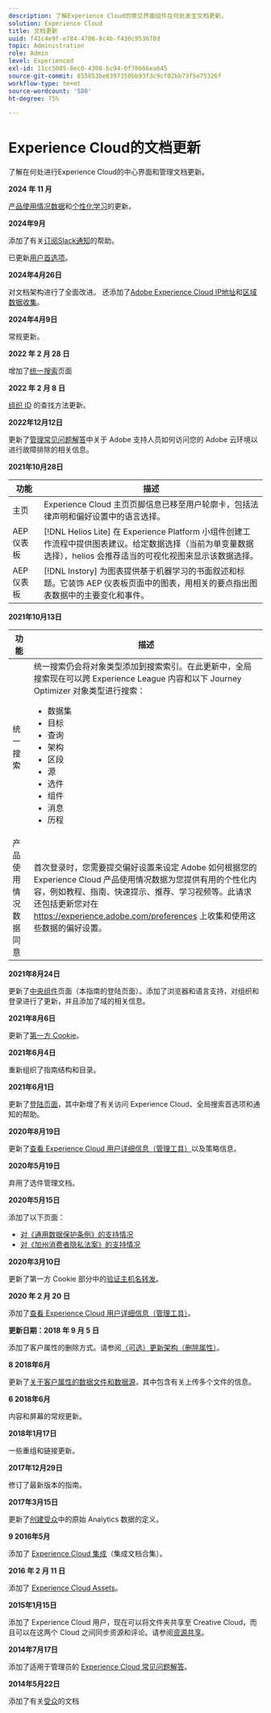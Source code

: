 ```yaml
---
description: 了解Experience Cloud的常见界面组件在何处发生文档更新。
solution: Experience Cloud
title: 文档更新
uuid: f41c4e9f-e784-4706-8c4b-f430c953670d
topic: Administration
role: Admin
level: Experienced
exl-id: 11cc5005-8ec0-4308-bc94-0f78666ea645
source-git-commit: 855853be8397350bb93f3c9cf02bb73f5e75326f
workflow-type: tm+mt
source-wordcount: '580'
ht-degree: 75%

---
```


# Experience Cloud的文档更新

了解在何处进行Experience Cloud的中心界面和管理文档更新。

**2024 年 11 月**

[产品使用情况数据](../features/account-preferences.md)和[个性化学习](../features/personalized-learning.md)的更新。

**2024年9月**

添加了有关[订阅Slack通知](../features/account-preferences.md#subscribe-to-slack-notifications)的帮助。

已更新[用户首选项](../features/account-preferences.md)。

**2024年4月26日**

对文档架构进行了全面改进。 还添加了[Adobe Experience Cloud IP地址](../data-collection/ip-addresses.md)和[区域数据收集](../data-collection/rdc.md)。

**2024年4月9日**

常规更新。

**2022 年 2 月 28 日**

增加了[统一搜索](../features/search.md)页面

**2022 年 2 月 8 日**

[组织 ID](../administration/organizations.md) 的查找方法更新。

**2022年12月12日**

更新了[管理常见问题解答](faq.md)中关于 Adobe 支持人员如何访问您的 Adobe 云环境以进行故障排除的相关信息。

**2021年10月28日**

| 功能 | 描述 |
| ------- | ------- |
| 主页 | Experience Cloud 主页页脚信息已移至用户轮廓卡，包括法律声明和偏好设置中的语言选择。 |
| AEP 仪表板 | [!DNL Helios Lite] 在 Experience Platform 小组件创建工作流程中提供图表建议。给定数据选择（当前为单变量数据选择），helios 会推荐适当的可视化视图来显示该数据选择。 |
| AEP 仪表板 | [!DNL Instory] 为图表提供基于机器学习的书面叙述和标题。它装饰 AEP 仪表板页面中的图表，用相关的要点指出图表数据中的主要变化和事件。 |

**2021年10月13日**

| 功能 | 描述 |
| ------- | ------- |
| 统一搜索 | 统一搜索仍会将对象类型添加到搜索索引。在此更新中，全局搜索现在可以跨 Experience League 内容和以下 Journey Optimizer 对象类型进行搜索： <ul><li>数据集</li><li>目标</li><li>查询</li><li>架构</li><li>区段</li><li>源</li><li>选件</li><li>组件</li><li>消息</li><li>历程</li></ul> |
| 产品使用情况数据同意 | 首次登录时，您需要提交偏好设置来设定 Adobe 如何根据您的 Experience Cloud 产品使用情况数据为您提供有用的个性化内容，例如教程、指南、快速提示、推荐、学习视频等。此请求还包括更新您对在 <https://experience.adobe.com/preferences> 上收集和使用这些数据的偏好设置。 |

**2021年8月24日**

更新了[中央组件](../experience-cloud.md)页面（本指南的登陆页面）。添加了浏览器和语言支持，对组织和登录进行了更新，并且添加了域的相关信息。

**2021年8月6日**

更新了[第一方 Cookie](../data-collection/adobe-managed-cert.md)。

**2021年6月4日**

重新组织了指南结构和目录。

**2021年6月1日**

更新了[登陆页面](../experience-cloud.md)，其中新增了有关访问 Experience Cloud、全局搜索首选项和通知的帮助。

**2020年8月19日**

更新了[查看 Experience Cloud 用户详细信息（管理工具）](../administration/admin-tool-experience-cloud.md)以及策略信息。

**2020年5月19日**

弃用了选件管理文档。

**2020年5月15日**

添加了以下页面：

* [对《通用数据保护条例》的支持情况](../services/customer-attributes/gdpr.md)
* [对《加州消费者隐私法案》的支持情况](../services/customer-attributes/ccpa.md)

**2020年3月10日**

更新了第一方 Cookie 部分中的[验证主机名转发](../data-collection/adobe-managed-cert.md)。

**2020 年 2 月 20 日**

添加了[查看 Experience Cloud 用户详细信息（管理工具）](../administration/admin-tool-experience-cloud.md)。

**更新日期：2018 年 9 月 5 日**

添加了客户属性的删除方式。请参阅[（可选）更新架构（删除属性）](../services/customer-attributes/t-crs-usecase.md)。

**8 2018年6月**

更新了[关于客户属性的数据文件和数据源](../services/customer-attributes/crs-data-file.md)，其中包含有关上传多个文件的信息。

**6 2018年6月**

内容和屏幕的常规更新。

**2018年1月17日**

一些重组和链接更新。

**2017年12月29日**

修订了最新版本的指南。

**2017年3月15日**

更新了[创建受众](../services/audiences/create.md)中的原始 Analytics 数据的定义。

**9 2016年5月**

添加了 [Experience Cloud 集成](../administration/integrations.md)（集成文档合集）。

**2016 年 2 月 11 日**

添加了 [Experience Cloud Assets](../services/assets/experience-cloud-assets.md)。

**2015年1月15日**

添加了 Experience Cloud 用户，现在可以将文件夹共享至 Creative Cloud，而且可以在这两个 Cloud 之间同步资源和评论。请参阅[资源共享](../services/assets/creative-cloud.md)。

**2014年7月17日**

添加了适用于管理员的 [Experience Cloud 常见问题解答](faq.md)。

**2014年5月22日**

添加了有关[受众](../services/audiences/overview.md)的文档
